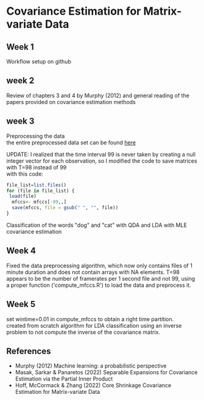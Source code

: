 
<!-- README.md is generated from README.Rmd. Please edit that file -->

# Covariance Estimation for Matrix-variate Data

## Week 1<br>
Workflow setup on github<br>

## week 2<br>
Review of chapters 3 and 4 by Murphy (2012) and general reading of the papers provided on covariance estimation methods<br>

## week 3<br>
Preprocessing the data<br>
the entire preprocessed data set can be found [here](https://drive.google.com/file/d/1fgwxos-W09WDOus4223DKIhLCvJItQsz/view?usp=share_link)

UPDATE:
I realized that the time interval 99 is never taken by creating a null integer vector for each observation, so I modified the code to save matrices with T=98 instead of 99<br>
with this code:<br>
```R
file_list=list.files()
for (file in file_list) {
 load(file) 
  mfccs<- mfccs[-99,,]
  save(mfccs, file = gsub(" ", "", file))
}
```

Classification of the words "dog" and "cat" with QDA and LDA with MLE covariance estimation <br>

## Week 4<br>
Fixed the data preprocessing algorithm, which now only contains files of 1 minute duration and does not contain arrays with NA elements. T=98 appears to be the number of framerates per 1 second file and not 99, using a proper function ('compute_mfccs.R') to load the data and preprocess it.<br>

## Week 5<br>
set wintime=0.01 in compute_mfccs to obtain a right time partition. <br>
created from scratch algorithm for LDA classification using an inverse problem to not compute the inverse of the covariance matrix.<br>


## References

- Murphy (2012) Machine learning: a probabilistic perspective
- Masak, Sarkar & Panaretos (2022) Separable Expansions for Covariance Estimation via the Partial Inner Product
- Hoff, McCormack & Zhang (2022) Core Shrinkage Covariance Estimation for Matrix-variate Data
